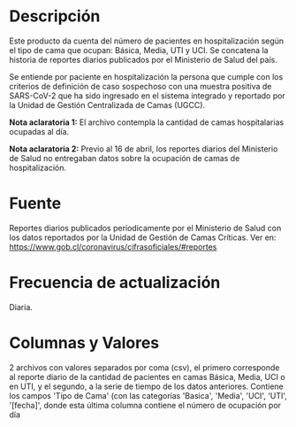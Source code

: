 # Descripción
Este producto da cuenta del número de pacientes en hospitalización según el tipo de cama que ocupan: Básica, Media, UTI y UCI. Se concatena la historia de reportes diarios publicados por el Ministerio de Salud del país.

Se entiende por paciente en hospitalización la persona que cumple con los criterios de definición de caso sospechoso con una muestra positiva de SARS-CoV-2 que ha sido ingresado en el sistema integrado y reportado por la Unidad de Gestión Centralizada de Camas (UGCC).

**Nota aclaratoria 1:** El archivo contempla la cantidad de camas hospitalarias ocupadas al día.

**Nota aclaratoria 2:** Previo al 16 de abril, los reportes diarios del Ministerio de Salud no entregaban datos sobre la ocupación de camas de hospitalización.

# Fuente
Reportes diarios publicados períodicamente por el Ministerio de Salud con los datos reportados por la Unidad de Gestión de Camas Críticas. Ver en: https://www.gob.cl/coronavirus/cifrasoficiales/#reportes
# Frecuencia de actualización
Diaria.
# Columnas y Valores
2 archivos con valores separados por coma (csv), el primero corresponde al reporte diario de la cantidad de pacientes en camas Básica, Media, UCI o en UTI, y el segundo, a la serie de tiempo de los datos anteriores. Contiene los campos 'Tipo de Cama' (con las categorías 'Basica', 'Media', 'UCI', 'UTI', '[fecha]', donde esta última columna contiene el número de ocupación por día
